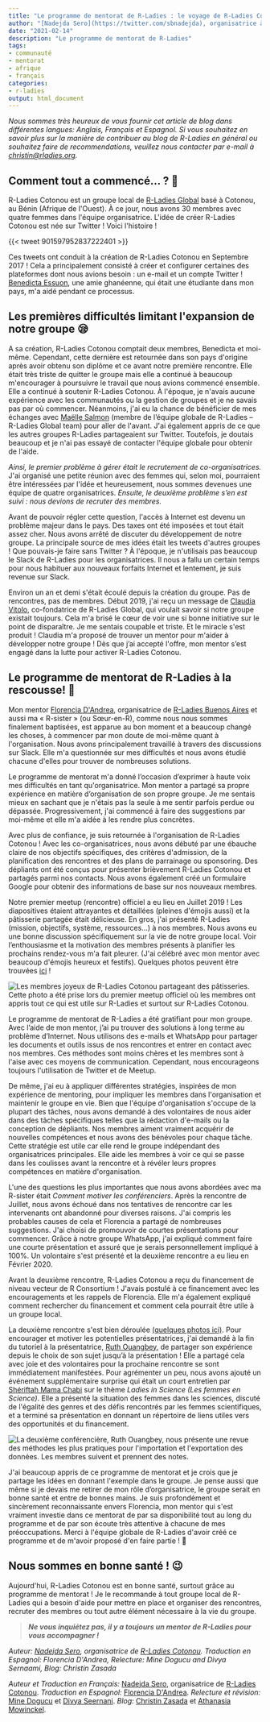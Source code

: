 ```yaml
---
title: "Le programme de mentorat de R-Ladies : le voyage de R-Ladies Cotonou"
author: "[Nadejda Sero](https://twitter.com/sbnadejda), organisatrice à [R-Ladies Cotonou](https://twitter.com/RLadiesCtn)"
date: "2021-02-14"
description: "Le programme de mentorat de R-Ladies"
tags: 
- communauté
- mentorat
- afrique
- français
categories:
- r-ladies
output: html_document
---
```


*Nous sommes très heureux de vous fournir cet article de blog dans différentes langues: Anglais, Français et Espagnol. Si vous souhaitez en savoir plus sur la manière de contribuer au blog de R-Ladies en général ou souhaitez faire de recommendations, veuillez nous contacter par e-mail à <christin@rladies.org>.*

## Comment tout a commencé… ? 🤔

R-Ladies Cotonou est un groupe local de [R-Ladies Global](https://twitter.com/RLadiesGlobal) basé à Cotonou, au Bénin (Afrique de l'Ouest). À ce jour, nous avons 30 membres avec quatre femmes dans l'équipe organisatrice. L'idée de créer R-Ladies Cotonou est née sur Twitter ! Voici l'histoire ! 

{{< tweet 901597952837222401 >}}

Ces tweets ont conduit à la création de R-Ladies Cotonou en Septembre 2017 ! Cela a principalement consisté à créer et configurer certaines des plateformes dont nous avions besoin : un e-mail et un compte Twitter ! [Benedicta Essuon](https://twitter.com/Bene_Essuon?s=20), une amie ghanéenne, qui était une étudiante dans mon pays, m'a aidé pendant ce processus.  

## Les premières difficultés limitant l'expansion de notre groupe 😪

A sa création, R-Ladies Cotonou comptait deux membres, Benedicta et moi-même. Cependant, cette dernière est retournée dans son pays d'origine après avoir obtenu son diplôme et ce avant notre première rencontre. Elle était très triste de quitter le groupe mais elle a continué à beaucoup m'encourager à poursuivre le travail que nous avions commencé ensemble. Elle a continué à soutenir R-Ladies Cotonou. 
À l'époque, je n'avais aucune expérience avec les communautés ou la gestion de groupes et je ne savais pas par où commencer. Néanmoins, j'ai eu la chance de bénéficier de mes échanges avec [Maëlle Salmon](https://twitter.com/ma_salmon) (membre de l’équipe globale de R-Ladies – R-Ladies Global team) pour aller de l'avant. J'ai également appris de ce que les autres groupes R-Ladies partageaient sur Twitter. Toutefois, je doutais beaucoup et je n'ai pas essayé de contacter l'équipe globale pour obtenir de l'aide.  

*Ainsi, le premier problème à gérer était le recrutement de co-organisatrices.* J'ai organisé une petite réunion avec des femmes qui, selon moi, pourraient être intéressées par l'idée et heureusement, nous sommes devenues une équipe de quatre organisatrices. *Ensuite, le deuxième problème s’en est suivi : nous devions de recruter des membres.*  

Avant de pouvoir régler cette question, l'accès à Internet est devenu un problème majeur dans le pays. Des taxes ont été imposées et tout était assez cher. Nous avons arrêté de discuter du développement de notre groupe. La principale source de mes idées était les tweets d'autres groupes ! Que pouvais-je faire sans Twitter ? À l'époque, je n'utilisais pas beaucoup le Slack de R-Ladies pour les organisatrices. Il nous a fallu un certain temps pour nous habituer aux nouveaux forfaits Internet et lentement, je suis revenue sur Slack.  

Environ un an et demi s'était écoulé depuis la création du groupe. Pas de rencontres, pas de membres. Début 2019, j'ai reçu un message de [Claudia Vitolo](https://twitter.com/clavitolo), co-fondatrice de R-Ladies Global, qui voulait savoir si notre groupe existait toujours. Cela m'a brisé le cœur de voir une si bonne initiative sur le point de disparaître. Je me sentais coupable et triste. Et le miracle s'est produit ! Claudia m'a proposé de trouver un mentor pour m'aider à développer notre groupe ! Dès que j’ai accepté l'offre, mon mentor s’est engagé dans la lutte pour activer R-Ladies Cotonou.  

## Le programme de mentorat de R-Ladies à la rescousse! 💪

Mon mentor [Florencia D'Andrea](https://twitter.com/cantoflor_87), organisatrice de [R-Ladies Buenos Aires](https://twitter.com/RLadiesBA) et aussi ma « R-sister » (ou Sœur-en-R), comme nous nous sommes finalement baptisées, est apparue au bon moment et a beaucoup changé les choses, à commencer par mon doute de moi-même quant à l'organisation. Nous avons principalement travaillé à travers des discussions sur Slack. Elle m'a questionnée sur mes difficultés et nous avons étudié chacune d'elles pour trouver de nombreuses solutions.

Le programme de mentorat m'a donné l’occasion d’exprimer à haute voix mes difficultés en tant qu'organisatrice. Mon mentor a partagé sa propre expérience en matière d’organisation de son propre groupe. Je me sentais mieux en sachant que je n'étais pas la seule à me sentir parfois perdue ou dépassée. Progressivement, j'ai commencé à faire des suggestions par moi-même et elle m'a aidée à les rendre plus concrètes.

Avec plus de confiance, je suis retournée à l'organisation de R-Ladies Cotonou ! Avec les co-organisatrices, nous avons débuté par une ébauche claire de nos objectifs spécifiques, des critères d'admission, de la planification des rencontres et des plans de parrainage ou sponsoring. Des dépliants ont été conçus pour présenter brièvement R-Ladies Cotonou et partagés parmi nos contacts. Nous avons également créé un formulaire Google pour obtenir des informations de base sur nos nouveaux membres.  

Notre premier meetup (rencontre) officiel a eu lieu en Juillet 2019 ! Les diapositives étaient attrayantes et détaillées (pleines d'émojis aussi) et la pâtisserie partagée était délicieuse. En gros, j'ai présenté R-Ladies (mission, objectifs, système, ressources…) à nos membres. Nous avons eu une bonne discussion spécifiquement sur la vie de notre groupe local. Voir l’enthousiasme et la motivation des membres présents à planifier les prochains rendez-vous m'a fait pleurer. (J'ai célébré avec mon mentor avec beaucoup d'émojis heureux et festifs). Quelques photos peuvent être trouvées [ici](https://twitter.com/RLadiesCtn/status/1155935587188166657) !  

![Les membres joyeux de R-Ladies Cotonou partageant des pâtisseries. Cette photo a été prise lors du premier meetup officiel où les membres ont appris tout ce qui est utile sur R-Ladies et surtout sur R-Ladies Cotonou.](../../image/rladies_cotonou_fig02.jpg)

Le programme de mentorat de R-Ladies a été gratifiant pour mon groupe. Avec l’aide de mon mentor, j’ai pu trouver des solutions à long terme au problème d’Internet. Nous utilisons des e-mails et WhatsApp pour partager les documents et outils issus de nos rencontres et entrer en contact avec nos membres. Ces méthodes sont moins chères et les membres sont à l'aise avec ces moyens de communication. Cependant, nous encourageons toujours l'utilisation de Twitter et de Meetup.  

De même, j'ai eu à appliquer différentes stratégies, inspirées de mon expérience de mentoring, pour impliquer les membres dans l'organisation et maintenir le groupe en vie. Bien que l'équipe d'organisation s'occupe de la plupart des tâches, nous avons demandé à des volontaires de nous aider dans des tâches spécifiques telles que la rédaction d'e-mails ou la conception de dépliants. Nos membres aiment vraiment acquérir de nouvelles compétences et nous avons des bénévoles pour chaque tâche. Cette stratégie est utile car elle rend le groupe indépendant des organisatrices principales. Elle aide les membres à voir ce qui se passe dans les coulisses avant la rencontre et à révéler leurs propres compétences en matière d'organisation.  

L'une des questions les plus importantes que nous avons abordées avec ma R-sister était *Comment motiver les conférenciers*. Après la rencontre de Juillet, nous avons échoué dans nos tentatives de rencontre car les intervenants ont abandonné pour diverses raisons. J'ai compris les probables causes de cela et Florencia a partagé de nombreuses suggestions. J'ai choisi de promouvoir de courtes présentations pour commencer. Grâce à notre groupe WhatsApp, j'ai expliqué comment faire une courte présentation et assuré que je serais personnellement impliqué à 100%. Un volontaire s'est présenté et la deuxième rencontre a eu lieu en Février 2020.  

Avant la deuxième rencontre, R-Ladies Cotonou a reçu du financement de niveau vecteur de R Consortium ! J'avais postulé à ce financement avec les encouragements et les rappels de Florencia. Elle m'a également expliqué comment rechercher du financement et comment cela pourrait être utile à un groupe local.  

La deuxième rencontre s'est bien déroulée [(quelques photos ici)](https://twitter.com/RLadiesCtn/status/1227670069305651201). Pour encourager et motiver les potentielles présentatrices, j'ai demandé à la fin du tutoriel à la présentatrice, [Ruth Ouangbey](https://twitter.com/ruthouangbey2), de partager son expérience depuis le choix de son sujet jusqu’à la présentation ! Elle a partagé cela avec joie et des volontaires pour la prochaine rencontre se sont immédiatement manifestées. Pour agrémenter un peu, nous avons ajouté un événement supplémentaire surprise qui était un court entretien par [Shériftah Mama Chabi](https://twitter.com/masherycha1) sur le thème *Ladies in Science (Les femmes en Science)*. Elle a présenté la situation des femmes dans les sciences, discuté de l'égalité des genres et des défis rencontrés par les femmes scientifiques, et a terminé sa présentation en donnant un répertoire de liens utiles vers des opportunités et du financement.  

![La deuxième conférencière, Ruth Ouangbey, nous présente une revue des méthodes les plus pratiques pour l'importation et l'exportation des données. Les membres suivent et prennent des notes.](../../image/rladies_cotonou_fig03.jpg)

J'ai beaucoup appris de ce programme de mentorat et je crois que je partage les idées en donnant l'exemple dans le groupe. Je pense aussi que même si je devais me retirer de mon rôle d’organisatrice, le groupe serait en bonne santé et entre de bonnes mains. Je suis profondément et sincèrement reconnaissante envers Florencia, mon mentor qui s'est vraiment investie dans ce mentorat de par sa disponibilité tout au long du programme et de par son écoute très attentive à chacune de mes préoccupations. Merci à l'équipe globale de R-Ladies d'avoir créé ce programme et de m'avoir proposé d'en faire partie ! 💜  

## Nous sommes en bonne santé ! 😉

Aujourd'hui, R-Ladies Cotonou est en bonne santé, surtout grâce au programme de mentorat ! Je le recommande à tout groupe local de R-Ladies qui a besoin d'aide pour mettre en place et organiser des rencontres, recruter des membres ou tout autre élément nécessaire à la vie du groupe.  

> ***Ne vous inquiétez pas, il y a toujours un mentor de R-Ladies pour vous accompagner !***


_Auteur: [Nadejda Sero](https://twitter.com/sbnadejda), organisatrice de [R-Ladies Cotonou](https://twitter.com/RLadiesCtn).
Traduction en Espagnol: Florencia D'Andrea, Relecture: Mine Dogucu and Divya Sernaami, Blog: Christin Zasada_

*Auteur et Traduction en Français:* [Nadejda Sero](https://twitter.com/sbnadejda), organisatrice de [R-Ladies Cotonou](https://twitter.com/RLadiesCtn). *Traduction en Espagnol:* [Florencia D'Andrea](https://twitter.com/cantoflor_87?s=20). *Relecture et révision:* [Mine Dogucu](https://twitter.com/MineDogucu?s=20) et [Divya Seernani](https://twitter.com/DSeernani?s=20). *Blog:* [Christin Zasada](https://twitter.com/ChristinZasada?s=20) et [Athanasia Mowinckel](https://twitter.com/DrMowinckels?s=20).

